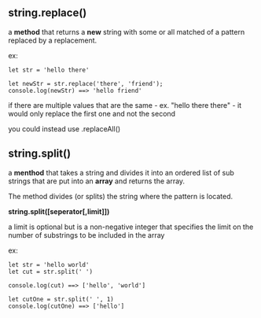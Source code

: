 ## string.replace() 

a **method** that returns a **new** string with some or all matched of a pattern replaced by a replacement.

ex: 
```
let str = 'hello there'

let newStr = str.replace('there', 'friend');
console.log(newStr) ==> 'hello friend'
```

if there are multiple values that are the same - 
ex. "hello there there" - it would only replace the first one and not the second

you could instead use .replaceAll() 

## string.split()

a **menthod** that takes a string and divides it into an ordered list of sub strings that are put into an **array** and returns the array.

The method divides (or splits) the string where the pattern is located.

**string.split([seperator[,limit]])**

a limit is optional but is a non-negative integer that specifies the limit on the number of substrings to be included in the array

ex:
```
let str = 'hello world'
let cut = str.split(' ')

console.log(cut) ==> ['hello', 'world']

let cutOne = str.split(' ', 1)
console.log(cutOne) ==> ['hello']
```

